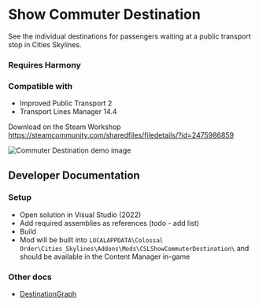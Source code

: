 # Show Commuter Destination

See the individual destinations for passengers waiting at a public transport stop in Cities Skylines.

### Requires Harmony

### Compatible with

- Improved Public Transport 2
- Transport Lines Manager 14.4

Download on the Steam Workshop https://steamcommunity.com/sharedfiles/filedetails/?id=2475986859

![Commuter Destination demo image](https://i.imgur.com/rSsrXYY.png)

## Developer Documentation

### Setup

- Open solution in Visual Studio (2022)
- Add required assemblies as references (todo - add list)
- Build
- Mod will be built into `LOCALAPPDATA\Colossal Order\Cities_Skylines\Addons\Mods\CSLShowCommuterDestination\` and should be available in the Content Manager in-game

### Other docs

- [DestinationGraph](./Graph/README.md)